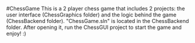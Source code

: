 #ChessGame
This is a 2 player chess game that includes 2 projects: the user interface (ChessGraphics folder) and the logic behind the game (ChessBackend folder).
"ChessGame.sln" is located in the ChessBackend folder. After opening it, run the ChessGUI project to start the game and enjoy! :)
